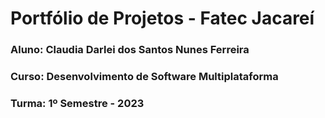 # Portfólio de Projetos - Fatec Jacareí
### Aluno: Claudia Darlei dos Santos Nunes Ferreira  
### Curso: Desenvolvimento de Software Multiplataforma
### Turma: 1º Semestre - 2023

